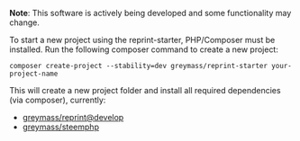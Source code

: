 **Note**: This software is actively being developed and some functionality may change.

To start a new project using the reprint-starter, PHP/Composer must be installed. Run the following composer command to create a new project:

`composer create-project --stability=dev greymass/reprint-starter your-project-name`

This will create a new project folder and install all required dependencies (via composer), currently:

- [greymass/reprint@develop](https://github.com/greymass/reprint/tree/develop)
- [greymass/steemphp](https://github.com/greymass/steemphp)

